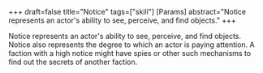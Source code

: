 +++
draft=false
title="Notice"
tags=["skill"]
[Params]
  abstract="Notice represents an actor's ability to see, perceive, and find objects."
+++

Notice represents an actor's ability to see, perceive, and find objects. Notice also represents the degree to which an actor is paying attention. A faction with a high notice might have spies or other such mechanisms to find out the secrets of another faction.
